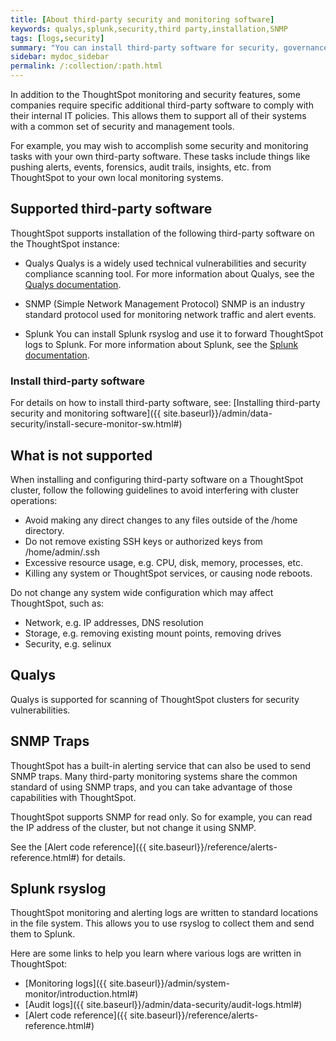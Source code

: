 ```yaml
---
title: [About third-party security and monitoring software]
keywords: qualys,splunk,security,third party,installation,SNMP
tags: [logs,security]
summary: "You can install third-party software for security, governance, and monitoring of ThoughtSpot."
sidebar: mydoc_sidebar
permalink: /:collection/:path.html
---
```

In addition to the ThoughtSpot monitoring and security features, some companies require specific additional third-party software to comply with their internal IT policies. This allows them to support all of their systems with a common set of security and management tools.

For example, you may wish to accomplish some security and monitoring tasks with your own third-party software. These tasks include things like pushing alerts, events, forensics, audit trails, insights, etc. from ThoughtSpot to your own local monitoring systems.

## Supported third-party software

ThoughtSpot supports installation of the following third-party software on the ThoughtSpot instance:

- Qualys
  Qualys is a widely used technical vulnerabilities and security compliance scanning tool. For more information about Qualys, see the [Qualys documentation](http://www.qualys.com/documentation/).

- SNMP (Simple Network Management Protocol)
  SNMP is an industry standard protocol used for monitoring network traffic and alert events.

- Splunk
  You can install Splunk rsyslog and use it to forward ThoughtSpot logs to Splunk. For more information about Splunk, see the [Splunk documentation](http://docs.splunk.com/).

### Install third-party software

For details on how to install third-party software, see: [Installing third-party security and monitoring software]({{ site.baseurl}}/admin/data-security/install-secure-monitor-sw.html#)  

## What is not supported

When installing and configuring third-party software on a ThoughtSpot cluster, follow the following guidelines to avoid interfering with cluster operations:

- Avoid making any direct changes to any files outside of the /home directory.
- Do not remove existing SSH keys or authorized keys from /home/admin/.ssh
- Excessive resource usage, e.g. CPU, disk, memory, processes, etc.
- Killing any system or ThoughtSpot services, or causing node reboots.

Do not change any system wide configuration which may affect ThoughtSpot, such as:
- Network, e.g. IP addresses, DNS resolution
- Storage, e.g. removing existing mount points, removing drives
- Security, e.g. selinux

## Qualys

Qualys is supported for scanning of ThoughtSpot clusters for security vulnerabilities.

## SNMP Traps

ThoughtSpot has a built-in alerting service that can also be used to send SNMP traps. Many third-party monitoring systems share the common standard of using SNMP traps, and you can take advantage of those capabilities with ThoughtSpot.

ThoughtSpot supports SNMP for read only. So for example, you can read the IP address of the cluster, but not change it using SNMP.

See the [Alert code reference]({{ site.baseurl}}/reference/alerts-reference.html#) for details.

## Splunk rsyslog

ThoughtSpot monitoring and alerting logs are written to standard locations in the file system. This allows you to use rsyslog to collect them and send them to Splunk.

Here are some links to help you learn where various logs are written in ThoughtSpot:

- [Monitoring logs]({{ site.baseurl}}/admin/system-monitor/introduction.html#)
- [Audit logs]({{ site.baseurl}}/admin/data-security/audit-logs.html#)
- [Alert code reference]({{ site.baseurl}}/reference/alerts-reference.html#)
